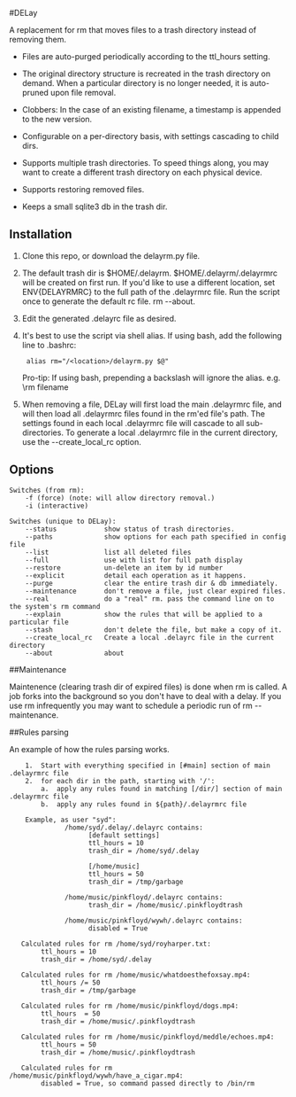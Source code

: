 #DELay

A replacement for rm that moves files to a trash directory instead of removing them. 


* Files are auto-purged periodically according to the ttl_hours setting.

* The original directory structure is recreated in the trash directory on demand. When a particular directory is no longer needed, it is auto-pruned upon file removal.

* Clobbers: In the case of an existing filename, a timestamp is appended to the new version.

* Configurable on a per-directory basis, with settings cascading to child dirs.  

* Supports multiple trash directories.  To speed things along, you may want to create a different trash directory on each physical device.

* Supports restoring removed files. 

* Keeps a small sqlite3 db in the trash dir.
    

## Installation

1.  Clone this repo, or download the delayrm.py file.

2.  The default trash dir is $HOME/.delayrm. $HOME/.delayrm/.delayrmrc will be created on first run.  If you'd like to use a different location, set ENV{DELAYRMRC} to the full path of the .delayrmrc file.  Run the script once to generate the default rc file.  rm --about.

3.  Edit the generated .delayrc file as desired.

4. It's best to use the script via shell alias.  If using bash, add the following line to .bashrc:

        alias rm="/<location>/delayrm.py $@"

    Pro-tip: If using bash, prepending a backslash will ignore the alias. e.g. \rm filename

5. When removing a file, DELay will first load the main .delayrmrc file, and will then load all .delayrmrc files found in the rm'ed file's path.  The settings found in each local .delayrmrc file will cascade to all sub-directories.  To generate a local .delayrmrc file in the current directory, use the --create_local_rc option.

## Options

    Switches (from rm):   
        -f (force) (note: will allow directory removal.)
        -i (interactive)
 
    Switches (unique to DELay):
        --status            show status of trash directories.
        --paths             show options for each path specified in config file
        --list              list all deleted files
        --full              use with list for full path display
        --restore           un-delete an item by id number
        --explicit          detail each operation as it happens.
        --purge             clear the entire trash dir & db immediately.
        --maintenance       don't remove a file, just clear expired files.
        --real              do a "real" rm. pass the command line on to the system's rm command
        --explain           show the rules that will be applied to a particular file
        --stash             don't delete the file, but make a copy of it.
        --create_local_rc   Create a local .delayrc file in the current directory
        --about             about
 

##Maintenance

Maintenence (clearing trash dir of expired files) is done when rm is called. A job forks into the background so you don't have to deal with a delay.  If you use rm infrequently you may want to schedule a periodic run of rm --maintenance.

  
##Rules parsing

An example of how the rules parsing works.

        1.  Start with everything specified in [#main] section of main .delayrmrc file
        2.  for each dir in the path, starting with '/':
            a.  apply any rules found in matching [/dir/] section of main .delayrmrc file
            b.  apply any rules found in ${path}/.delayrmrc file
 
        Example, as user "syd":
                  /home/syd/.delay/.delayrc contains:  
                        [default settings]
                        ttl_hours = 10
                        trash_dir = /home/syd/.delay
                        
                        [/home/music]
                        ttl_hours = 50
                        trash_dir = /tmp/garbage
 
                  /home/music/pinkfloyd/.delayrc contains:  
                        trash_dir = /home/music/.pinkfloydtrash
  
                  /home/music/pinkfloyd/wywh/.delayrc contains:  
                        disabled = True
 
       Calculated rules for rm /home/syd/royharper.txt:
            ttl_hours = 10
            trash_dir = /home/syd/.delay
 
       Calculated rules for rm /home/music/whatdoesthefoxsay.mp4:
            ttl_hours /= 50
            trash_dir = /tmp/garbage
 
       Calculated rules for rm /home/music/pinkfloyd/dogs.mp4:
            ttl_hours  = 50
            trash_dir = /home/music/.pinkfloydtrash
         
       Calculated rules for rm /home/music/pinkfloyd/meddle/echoes.mp4:
            ttl_hours = 50
            trash_dir = /home/music/.pinkfloydtrash
 
       Calculated rules for rm /home/music/pinkfloyd/wywh/have_a_cigar.mp4:
            disabled = True, so command passed directly to /bin/rm
            
